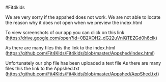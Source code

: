 #Fit4kids

We are very sorry if the appshed does not work. We are not able to locate the reason why it does not open when we preview the index.html

To view screenshots of our app you can click on this link (https://drive.google.com/open?id=0B2XOH2_dG22uVnlQTEZGd0h6clk)

As there are many files this the link to the index.html (https://github.com/Fit4KIds/Fit4kids/blob/master/Appshed/index.html)

Unfortunately our php file has been uploaded a text file
As there are many files this the link to the Appshed.txt (https://github.com/Fit4KIds/Fit4kids/blob/master/Appshed/AppShed.txt)

